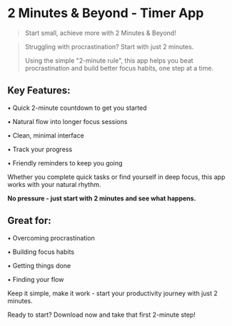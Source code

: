 # 2 Minutes & Beyond - Timer App

> Start small, achieve more with 2 Minutes & Beyond!

> Struggling with procrastination? Start with just 2 minutes.
> 
> Using the simple "2-minute rule", this app helps you beat procrastination and build better focus habits, one step at a time.

## Key Features:

• Quick 2-minute countdown to get you started

• Natural flow into longer focus sessions

• Clean, minimal interface

• Track your progress

• Friendly reminders to keep you going


Whether you complete quick tasks or find yourself in deep focus, this app works with your natural rhythm.

**No pressure - just start with 2 minutes and see what happens.**


## Great for:

• Overcoming procrastination

• Building focus habits

• Getting things done

• Finding your flow


Keep it simple, make it work - start your productivity journey with just 2 minutes.

Ready to start? Download now and take that first 2-minute step!

